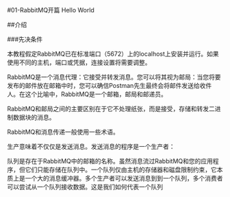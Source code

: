 #01-RabbitMQ开篇 Hello World


##介绍

###先决条件

本教程假定RabbitMQ已在标准端口（5672）上的localhost上安装并运行。如果使用不同的主机，端口或凭据，连接设置将需要调整。 


RabbitMQ是一个消息代理：它接受并转发消息。您可以将其视为邮局：当您将要发布的邮件放在邮箱中时，您可以确信Postman先生最终会将邮件发送给收件人。在这个比喻中，RabbitMQ是一个邮箱，邮局和邮递员。

RabbitMQ和邮局之间的主要区别在于它不处理纸张，而是接受，存储和转发二进制数据块的消息。

RabbitMQ和消息传递一般使用一些术语。

生产意味着不仅仅是发送消息。发送消息的程序是一个生产者：

队列是存在于RabbitMQ中的邮箱的名称。虽然消息流过RabbitMQ和您的应用程序，但它们只能存储在队列中。一个队列仅由主机的存储器和磁盘限制约束，它本质上是一个大的消息缓冲器。多个生产者可以发送消息到到一个队列，多个消费者可以尝试从一个队列接收数据。这是我们如何代表一个队列
 